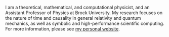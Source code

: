 I am a theoretical, mathematical, and computational physicist, and an Assistant Professor of Physics at Brock University. My research focuses on the nature of time and causality in general relativity and quantum mechanics, as well as symbolic and high-performance scientific computing. For more information, please see [my personal website](https://baraksh.com/).
